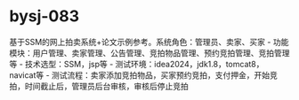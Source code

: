 # bysj-083
基于SSM的网上拍卖系统+论文示例参考。系统角色：管理员、卖家、买家 - 功能模块：用户管理、卖家管理、公告管理、竞拍物品管理、预约竞拍管理、竞拍管理等 - 技术选型：SSM，jsp等 - 测试环境：idea2024，jdk1.8，tomcat8，navicat等 - 测试流程：卖家添加竞拍物品，买家预约竞拍，支付押金，开始竞拍，时间截止后，管理员后台审核，审核后停止竞拍

